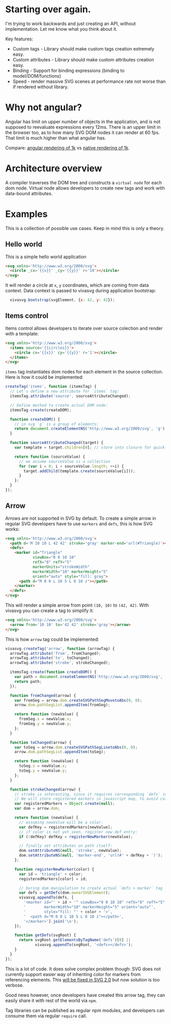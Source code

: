 # Starting over again.

I'm trying to work backwards and just creating an API, without implementation.
Let me know what you think about it.

Key features:

* Custom tags - Library should make custom tags creation extremely easy.
* Custom attributes - Library should make custom attributes creation easy.
* Binding - Support for binding expressions (binding to model/DOM/functions)
* Speed - render massive SVG scenes at performance rate not worse than if rendered
without library.

# Why not angular?

Angular has limit on upper number of objects in the application, and is not
supposed to reevaluate expressions every 12ms. There is an upper limit in the
browser too, as to how many SVG DOM nodes it can render at 60 fps. That limit is
much higher than what angular has.

Compare: [angular rendering of 1k](http://embed.plnkr.co/xZK8VSpzdCM2l06Sbma6/preview)
vs [native rendering of 1k](http://embed.plnkr.co/i9UBJoamLLpVMY4a1DCF/preview).

# Architecture overview

A compiler traverses the DOM tree and constructs a `virtual node` for each dom node.
Virtual node allows developers to create new tags and work with data-bound attributes.


# Examples

This is a collection of possible use cases. Keep in mind this is only a theory.

## Hello world

This is a simple hello world application

``` html
<svg xmlns='http://www.w3.org/2000/svg'>
  <circle _cx='{{x}}' _cy='{{y}}' r='10'></circle>
</svg>
```

It will render a circle at `x`, `y` coordinates, which are coming from data context.
Data context is passed to vivasvg during application bootstrap:

``` js
  vivasvg.bootstrap(svgElement, {x: 42, y: 42});
```

## Items control

Items control allows developers to iterate over source colection and render with
a template:

``` html
<svg xmlns='http://www.w3.org/2000/svg'>
  <items source='{{circles}}'>
    <circle cx='{{x}}' cy='{{y}}' r='1'></circle>
  </items>
</svg>
```

`items` tag instantiates dom nodes for each element in the source collection.
Here is how it could be implemented:

``` js
createTag('items', function (itemsTag) {
  // Let's define a new attribute for `items` tag:
  itemsTag.attribute('source', sourceAttributeChanged);

  // Define method to create actual DOM node:
  itemsTag.create(createDOM);

  function createDOM() {
    // in svg `g` is a group of elements:
    return document.createElementNS('http://www.w3.org/2000/svg', 'g');
  }

  function sourceAttributeChanged(target) {
    var template = target.children[0]; // store into closure for quick access

    return function (sourceValue) {
      // we assume sourceValue is a collection
      for (var i = 0; i < sourceValue.length; ++i) {
        target.addChild(template.create(sourceValue[i]));
      }
    };
  }
});
```

## Arrow

Arrows are not supported in SVG by default. To create a simple arrow in regular
SVG developers have to use `markers` and `defs`, this is how SVG works:


``` html
<svg xmlns='http://www.w3.org/2000/svg'>
  <path d='M 10 10 L 42 42' stroke='gray' marker-end='url(#Triangle)'></path>
  <defs>
    <marker id="Triangle"
            viewBox="0 0 10 10"
            refX="8" refY="5"
            markerUnits="strokeWidth"
            markerWidth="10" markerHeight="5"
            orient="auto" style="fill: gray">
      <path d="M 0 0 L 10 5 L 0 10 z"></path>
    </marker>
  </defs>
</svg>
```

This will render a simple arrow from point `(10, 10)` to `(42, 42)`. With vivasvg
you can create a tag to simplify it:

``` html
<svg xmlns='http://www.w3.org/2000/svg'>
  <arrow from='10 10' to='42 42' stroke='gray'></arrow>
</svg>
```

This is how `arrow` tag could be implemented:

``` js
vivasvg.createTag('arrow', function (arrowTag) {
  arrowTag.attribute('from', fromChanged);
  arrowTag.attribute('to', toChanged);
  arrowTag.attribute('stroke', strokeChanged);

  itemsTag.create(function createDOM() {
    var path = document.createElementNS('http://www.w3.org/2000/svg', 'path');
    return path;
  });

  function fromChanged(arrow) {
    var fromSeg = arrow.dom.createSVGPathSegMovetoAbs(0, 0);
    arrow.dom.pathSegList.appendItem(fromSeg);

    return function (newValue) {
      fromSeg.x = newValue.x;
      fromSeg.y = newValue.y;
    };
  }

  function toChanged(arrow) {
    var toSeg = arrow.dom.createSVGPathSegLinetoAbs(0, 0);
    arrow.dom.pathSegList.appendItem(toSeg);

    return function (newValue) {
      toSeg.x = newValue.x;
      toSeg.y = newValue.y;
    };
  }

  function strokeChanged(arrow) {
    // stroke is interesting, since it requires corresponding `defs` in the svg root.
    // We will store registered markers in javascript map, to avoid calls to dom:
    var registeredMarkers = Object.create(null);
    var dom = arrow.dom;

    return function (newValue) {
      // assuming newValue will be a color.
      var defKey = registeredMarkers[newValue];
      // if color is not yet seen, register new def entry:
      if (!defKey) defKey = registerNewMarker(newValue);

      // finally set attributes on path itself:
      dom.setAttributeNS(null, 'stroke', newValue);
      dom.setAttributeNS(null, 'marker-end', 'url(#' + defKey + ')');
    };

    function registerNewMarker(color) {
      var id = 'triangle' + color;
      registeredMarkers[color] = id;

      // boring dom manipulation to create actual `defs > marker` tag
      var defs = getDefs(dom.ownerSVGElement);
      vivasvg.appendTo(defs, [
        '<marker id="' + id + '" viewBox="0 0 10 10" refX="8" refY="5" markerUnits="strokeWidth"',
        '        markerWidth="10" markerHeight="5" orient="auto"',
        '        style="fill: "' + color + '>',
        '  <path d="M 0 0 L 10 5 L 0 10 z"></path>',
        '</marker>'].join('\n');
    });

    function getDefs(svgRoot) {
      return svgRoot.getElementsByTagName('defs')[0] ||
             vivasvg.appendTo(svgRoot, '<defs></defs>');
    }
  }
});
```

This is a lot of code. It does solve complex problem though: SVG does not currently
support easier way of inheriting color for markers from referencing elements.
This [will be fixed in SVG 2.0](http://www.w3.org/TR/SVG2/painting.html#VertexMarkerProperties)
but now solution is too verbose.

Good news however, once developers have created this arrow tag, they can easily
share it with rest of the world via `npm`.

Tag libraries can be published as regular npm modules, and developers can consume
them via regular `require` call.
